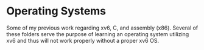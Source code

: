 # Operating Systems
Some of my previous work regarding xv6, C, and assembly (x86). Several of these folders serve the purpose of learning an operating system utilizing xv6 and thus will not work properly without a proper xv6 OS.
